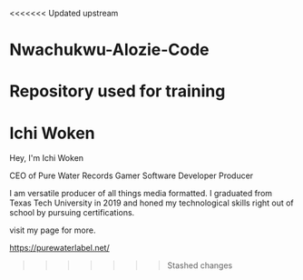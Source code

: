 <<<<<<< Updated upstream
# Nwachukwu-Alozie-Code
Repository used for training 
=======
# Ichi Woken

Hey, I'm Ichi Woken 

CEO of Pure Water Records 
Gamer
Software Developer
Producer 

I am versatile producer of all things media formatted. 
I graduated from Texas Tech University in 2019 and honed my technological skills right out of school by pursuing certifications. 

visit my page for more.

https://purewaterlabel.net/


>>>>>>> Stashed changes
